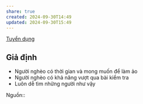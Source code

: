 ```yaml
---
share: true
created: 2024-09-30T14:49
updated: 2024-09-30T15:49
---
```

[Tuyển dụng](./index.md)
## Giả định
- Người nghèo có thời gian và mong muốn để làm ảo
- Người nghèo có khả năng vượt qua bài kiểm tra
- Luôn dễ tìm những người như vậy


Nguồn:: 
